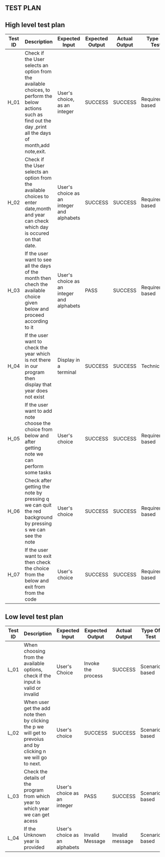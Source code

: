 ## TEST PLAN
## High level test plan

| **Test ID** | **Description**                                              | **Expected Input** | **Expected Output** | **Actual Output** |**Type Of Test**  |    
|-------------|--------------------------------------------------------------|------------|-------------|----------------|------------------|
|  H_01       |Check if the User selects an option from the available choices, to perform the below actions such as find out the day ,print all the days of month,add note,exit.|User's choice, as an integer  | SUCCESS| SUCCESS|Requirement based |
|  H_02       |Check if the User selects an option from the available choices to enter date,month and year can check which day is occured on that date. |User's choice as an integer and alphabets  | SUCCESS| SUCCESS|Requirement based |
|  H_03       |If the user want to see all the days of the month then chech the available choice given below and proceed according to it    |User's choice as an integer and alphabets| PASS | SUCCESS|Requirement based |
|  H_04       |If the user want to check the year which is not there in our program then display that year does not exist |Display in a terminal| SUCCESS| SUCCESS|Technical |
|  H_05       |If the user want to add note choose the choice from below and after getting note we can perform some tasks|User's choice | SUCCESS| SUCCESS|Requirement based |
|  H_06       |Check after getting the note by pressing q we can quit the red background by pressing s we can see the note |User's choice | SUCCESS| SUCCESS|Requirement based  |
|  H_07       |If the user want to exit then check the choice from the below and exit from from the code  |User's choice | SUCCESS| SUCCESS|Requirement based  

## Low level test plan

| **Test ID** | **Description**                                              | **Expected Input** | **Expected Output** | **Actual Output** |**Type Of Test**  |    
|-------------|--------------------------------------------------------------|------------|-------------|----------------|------------------|
|  L_01       |When choosing from the available options, check if the input is valid or invalid|User's Choice| Invoke the process| SUCCESS|Scenario based |
|  L_02       |When user get the add note then  by clicking the p we will get to prevoius and by clicking n we will go to next. |User's choice| SUCCESS| SUCCESS|Scenario based    |
|  L_03       |Check the details of the program from which year to which year we can get acess| User's choice as an integer| PASS| SUCCESS|Scenario based    |
|  L_04       |If the Unknown year is provided |User's choice as an alphabets| Invalid Message| Invalid message|Scenario based    

